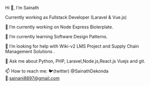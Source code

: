 Hi 👋, I'm Sainath

Currently working as Fullstack Developer (Laravel & Vue.js) 

🔭 I’m currently working on Node Express Biolerplate.

🌱 I’m currently learning Software Design Patterns.

🤔 I’m looking for help with Wiki-v2 LMS Project and Supply Chain Management Solutions .

💬 Ask me about Python, PHP, Laravel,Node.js,React.js Vuejs and git.

📫 How to reach me: 🐦(twitter) @SainathDekonda 📧:sainani8897@gmail.com 
